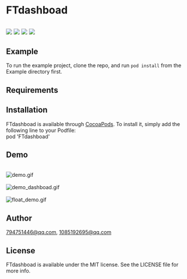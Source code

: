# FTdashboad

<a name="WQu4R"></a>
## ![](https://img.shields.io/travis/1085192695@qq.com/FTdashboad.svg?style=flat#align=left&display=inline&height=20&margin=%5Bobject%20Object%5D&originHeight=20&originWidth=98&status=done&style=none&width=98) ![](https://img.shields.io/cocoapods/v/FTdashboad.svg?style=flat#align=left&display=inline&height=20&margin=%5Bobject%20Object%5D&originHeight=20&originWidth=76&status=done&style=none&width=76) ![](https://img.shields.io/cocoapods/l/FTdashboad.svg?style=flat#align=left&display=inline&height=20&margin=%5Bobject%20Object%5D&originHeight=20&originWidth=78&status=done&style=none&width=78) [![](https://img.shields.io/cocoapods/p/FTdashboad.svg?style=flat#align=left&display=inline&height=20&margin=%5Bobject%20Object%5D&originHeight=20&originWidth=82&status=done&style=none&width=82)](https://cocoapods.org/pods/FTdashboad)
<a name="kADI9"></a>
## Example
To run the example project, clone the repo, and run `pod install` from the Example directory first.
<a name="aZA3I"></a>
## Requirements
<a name="46Goi"></a>
## Installation
FTdashboad is available through [CocoaPods](https://cocoapods.org/). To install it, simply add the following line to your Podfile:<br />pod 'FTdashboad'
<a name="9j1Em"></a>
## Demo

<br />![demo.gif](https://github.com/Takemoto-xie/testReadMe/blob/master/ScreenShots/dashboad/demo_dashboad.gif)<br />
<br />![demo_dashboad.gif](https://github.com/Takemoto-xie/testReadMe/blob/master/ScreenShots/floatball/demo.gif)<br />
<br />![float_demo.gif](https://github.com/Takemoto-xie/testReadMe/blob/master/ScreenShots/roulette/demo.gif)
<a name="4vEwG"></a>
## Author
[794751446@qq.com](mailto:794751446@qq.com), [1085192695@qq.com](mailto:1085192695@qq.com)
<a name="coeyl"></a>
## License
FTdashboad is available under the MIT license. See the LICENSE file for more info.
